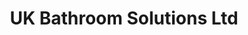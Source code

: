 ---
title: "UK Bathroom Solutions Ltd"
url: /darlington/uk-bathroom-solutions-ltd/
shop: bathroom
---